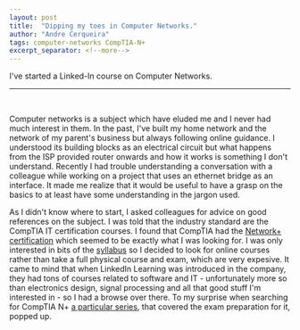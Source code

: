 ```yaml
---
layout: post
title:  "Dipping my toes in Computer Networks."
author: "Andre Cerqueira"
tags: computer-networks CompTIA-N+
excerpt_separator: <!--more-->
---
```

I've started a Linked-In course on Computer Networks.<!--more-->
<hr>
<br>

Computer networks is a subject which have eluded me and I never had much interest in them. 
In the past, I've built my home network and the network of my parent's business but always following online guidance. 
I understood its building blocks as an electrical circuit but what happens from the ISP provided router onwards and how it works is something I don't understand.
Recently I had trouble understanding a conversation with a colleague while working on a project that uses an ethernet bridge as an interface. 
It made me realize that it would be useful to have a grasp on the basics to at least have some understanding in the jargon used.

As I didn't know where to start, I asked colleagues for advice on good references on the subject. 
I was told that the industry standard are the CompTIA IT certification courses.
I found that CompTIA had the [Network+ certification](https://www.comptia.org/certifications/network#overview) which seemed to be exactly what I was looking for. 
I was only interested in bits of the [syllabus](https://www.edusum.com/comptia/comptia-network-plus-n-plus-exam-syllabus) so I decided to look for online courses rather than take a full physical course and exam, which are very expesive.
It came to mind that when LinkedIn Learning was introduced in the company, they had tons of courses related to software and IT - unfortunately more so than electronics design, signal processing and all that good stuff I'm interested in - so I had a browse over there.
To my surprise when searching for CompTIA N+ [a particular series](https://www.linkedin.com/learning-login/share?account=2201337&forceAccount=false&redirect=https%3A%2F%2Fwww.linkedin.com%2Flearning%2Fcomptia-network-plus-n10-008-cert-prep-1-understanding-networks%3Ftrk%3Dshare_ent_url%26shareId%3D7eIUKaDmQ9K9q09XfF88%252Fw%253D%253D), that covered the exam preparation for it, popped up. 

